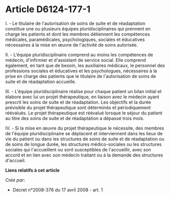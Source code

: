 # Article D6124-177-1

I. - Le titulaire de l'autorisation de soins de suite et de réadaptation constitue une ou plusieurs équipes
pluridisciplinaires qui prennent en charge les patients et dont les membres détiennent les compétences médicales,
paramédicales, psychologiques, sociales et éducatives nécessaires à la mise en œuvre de l'activité de soins autorisée. 

II. - L'équipe pluridisciplinaire comprend au moins les compétences de médecin, d'infirmier et d'assistant de service social.
Elle comprend également, en tant que de besoin, les auxiliaires médicaux, le personnel des professions sociales et éducatives
et les psychologues, nécessaires à la prise en charge des patients que le titulaire de l'autorisation de soins de suite et de
réadaptation accueille. 

III. - L'équipe pluridisciplinaire réalise pour chaque patient un bilan initial et élabore avec lui un projet thérapeutique,
en liaison avec le médecin ayant prescrit les soins de suite et de réadaptation. Les objectifs et la durée prévisible du
projet thérapeutique sont déterminés et périodiquement réévalués. Le projet thérapeutique est réévalué lorsque le séjour du
patient au titre des soins de suite et de réadaptation a dépassé trois mois. 

IV. - Si la mise en œuvre du projet thérapeutique le nécessite, des membres de l'équipe pluridisciplinaire se déplacent et
interviennent dans les lieux de vie du patient ou dans les structures de soins de suite et de réadaptation ou de soins de
longue durée, les structures médico-sociales ou les structures sociales qui l'accueillent ou sont susceptibles de
l'accueillir, avec son accord et en lien avec son médecin traitant ou à la demande des structures d'accueil.

**Liens relatifs à cet article**

_Créé par_:

  - Décret n°2008-376 du 17 avril 2008 - art. 1

